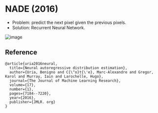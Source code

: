 # NADE (2016)

- Problem: predict the next pixel given the previous pixels.
- Solution: Recurrent Neural Network.



![image](https://user-images.githubusercontent.com/31476895/210169760-d93467b5-b2fe-49fd-8b21-c9ad0e0b483d.png)



## Reference

```
@article{uria2016neural,
  title={Neural autoregressive distribution estimation},
  author={Uria, Benigno and C{\^o}t{\'e}, Marc-Alexandre and Gregor, Karol and Murray, Iain and Larochelle, Hugo},
  journal={The Journal of Machine Learning Research},
  volume={17},
  number={1},
  pages={7184--7220},
  year={2016},
  publisher={JMLR. org}
}
```

